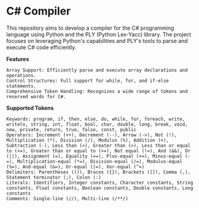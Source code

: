 # C# Compiler
This repository aims to develop a compiler for the C# programming language using Python and the PLY (Python Lex-Yacc) library. The project focuses on leveraging Python's capabilities and PLY's tools to parse and execute C# code efficiently.

**Features**

    Array Support: Efficiently parse and execute array declarations and operations.
    Control Structures: Full support for while, for, and if-else statements.
    Comprehensive Token Handling: Recognizes a wide range of tokens and reserved words for C#.

**Supported Tokens**

    Keywords: program, if, then, else, do, while, for, foreach, write, writeln, string, int, float, bool, char, double, long, break, void, new, private, return, true, false, const, public
    Operators: Increment (++), Decrement (--), Arrow (->), Not (!), Multiplication (*), Division (/), Modulus (%), Addition (+), Subtraction (-), Less than (<), Greater than (>), Less than or equal to (<=), Greater than or equal to (>=), Not equal (!=), And (&&), Or (||), Assignment (=), Equality (==), Plus-equal (+=), Minus-equal (-=), Multiplication-equal (*=), Division-equal (/=), Modulus-equal (%=), And-equal (&=), Or-equal (|=), Xor-equal (^=)
    Delimiters: Parentheses (()), Braces ({}), Brackets ([]), Comma (,), Statement terminator (;), Colon (:)
    Literals: Identifiers, Integer constants, Character constants, String constants, Float constants, Boolean constants, Double constants, Long constants
    Comments: Single-line (//), Multi-line (/**/)